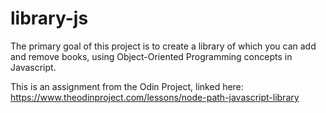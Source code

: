 # library-js

The primary goal of this project is to create a library of which you can add and remove books, using Object-Oriented Programming concepts in Javascript.

This is an assignment from the Odin Project, linked here:
https://www.theodinproject.com/lessons/node-path-javascript-library
